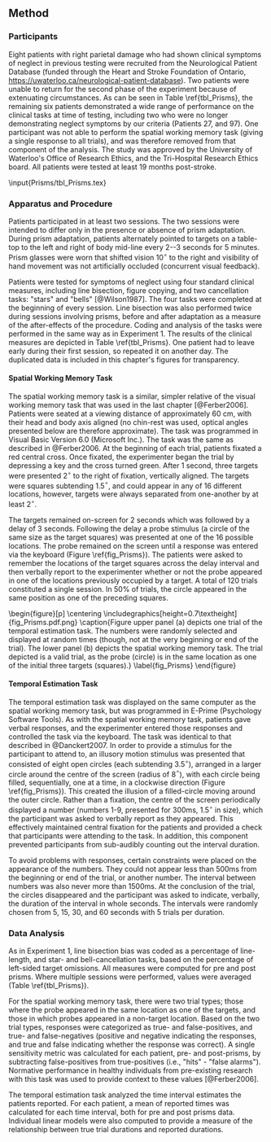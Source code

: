 Method
------

### Participants

Eight patients with right parietal damage who had shown clinical
symptoms of neglect in previous testing were recruited from the
Neurological Patient Database (funded through the Heart and Stroke
Foundation of Ontario,
<https://uwaterloo.ca/neurological-patient-database>).
Two patients were unable to return for the second phase of the
experiment because of extenuating circumstances.
As can be seen in Table \ref{tbl_Prisms}, the remaining six
patients demonstrated a wide range of performance on the clinical
tasks at time of testing, including two who were no longer
demonstrating neglect symptoms by our criteria (Patients 27,
and 97).  One participant was not able to perform the
spatial working memory task (giving a single response to all
trials), and was therefore removed from that component of the
analysis.
The study was approved by the University
of Waterloo's Office of Research Ethics, and the Tri-Hospital
Research Ethics board.  All patients were tested at least 19
months post-stroke.

\input{Prisms/tbl_Prisms.tex}

### Apparatus and Procedure

Patients participated in at least two sessions. The two sessions
were intended to differ only in the presence or absence of prism
adaptation.
During prism adaptation, patients alternately pointed to targets on a
table-top to the left and right of body mid-line every 2--3 seconds
for 5 minutes. Prism glasses were worn that shifted vision
10$^\circ$ to the right and visibility of hand movement was not
artificially occluded (concurrent visual feedback).

Patients were tested for symptoms of
neglect using four standard clinical measures, including line
bisection, figure copying, and two cancellation tasks: "stars" and
"bells" [@Wilson1987]. The four tasks were completed at the
beginning of every session.  Line bisection was also performed
twice during sessions involving prisms, before and after
adaptation as a measure of the after-effects of the procedure.
Coding and analysis of the tasks were performed in
the same way as in Experiment 1. The results of the clinical measures
are depicted in Table \ref{tbl_Prisms}.
One patient had to leave early during their first
session, so repeated it on another day. The duplicated data is
included in this chapter's figures for transparency.


#### Spatial Working Memory Task

The spatial working memory task is a similar, simpler
relative of the visual working memory task that was used in the
last chapter [@Ferber2006]. Patients were seated at a viewing
distance of approximately 60 cm, with their head and body axis
aligned (no chin-rest was used, optical angles presented below are
therefore approximate). The task was programmed in Visual Basic
Version 6.0 (Microsoft Inc.).
The task was the same as described in
@Ferber2006. At the beginning of each trial, patients fixated a
red central cross. Once fixated, the experimenter began the trial
by depressing a key and the cross turned green. After 1 second,
three targets were presented 2$^\circ$ to the right of fixation,
vertically aligned. The targets were squares subtending 1.5$^\circ$, and
could appear in any of 16 different locations, however, targets
were always separated from one-another by at least 2$^\circ$.

The targets remained on-screen for 2 seconds which was followed by
a delay of 3 seconds. Following the delay a probe
stimulus (a circle of the same size
as the target squares) was presented at one of the 16 possible
locations. The probe remained on the screen until a response was
entered via the keyboard (Figure \ref{fig_Prisms}). The patients
were asked to remember the locations of the target squares across
the delay interval and then verbally report to the experimenter
whether or not the probe appeared in one of the locations
previously occupied by a target. A total of 120 trials constituted
a single session.  In 50% of trials, the circle appeared in the
same position as one of the preceding squares.

\begin{figure}[p]
\centering
\includegraphics[height=0.7\textheight]{fig_Prisms.pdf.png}
\caption{Figure upper panel (a) depicts one trial of the temporal
estimation task.  The numbers were randomly selected and displayed
at random times (though, not at the very beginning or end of the
trial).  The lower panel (b) depicts the spatial working memory
task. The trial depicted is a valid trial, as the probe
(circle) is in the same location as one of the initial three
targets (squares).}
\label{fig_Prisms}
\end{figure}


#### Temporal Estimation Task

The temporal estimation task was displayed on the same
computer as the spatial working memory task, but was programmed in E-Prime
(Psychology Software Tools). As with the spatial working memory task,
patients gave
verbal responses, and the experimenter entered those responses and
controlled the task via the keyboard. The task was identical to
that described in @Danckert2007.
In order to provide a stimulus for the participant to attend to, an
illusory motion stimulus was presented that consisted of eight
open circles (each subtending 3.5$^\circ$), arranged in a larger circle
around the centre of the screen (radius of 8$^\circ$), with each circle
being filled, sequentially, one at a time, in a clockwise
direction (Figure \ref{fig_Prisms}).  This created the illusion of
a filled-circle moving around the outer circle. Rather than a
fixation, the centre of the screen periodically displayed a number
(numbers 1-9, presented for 300ms, 1.5$^\circ$ in size), which the
participant was asked to verbally report as they appeared. This
effectively maintained central fixation for the patients and
provided a check that participants were attending to the task. In
addition, this component prevented participants from sub-audibly
counting out the interval duration.

To avoid problems with responses, certain constraints were placed
on the appearance of the numbers. They could not appear less than
500ms from the beginning or end of the trial, or another number.
The interval between numbers was also never more than 1500ms. At
the conclusion of the trial, the circles disappeared and the
participant was asked to indicate, verbally, the duration of the
interval in whole seconds. The intervals were randomly chosen from
5, 15, 30, and 60 seconds with 5 trials per duration.

### Data Analysis

As in Experiment 1, line bisection bias was coded as a percentage
of line-length, and star- and bell-cancellation tasks, based on
the percentage of left-sided target omissions. All measures were
computed for pre and post prisms. Where multiple sessions were
performed, values were averaged (Table \ref{tbl_Prisms}).

For the spatial working memory task, there were two trial types;
those where the probe appeared in the same location as one of the
targets, and those in which probes appeared in a non-target
location. Based on the two trial types, responses were categorized
as true- and false-positives, and true- and false-negatives
(positive and negative indicating the responses, and true and
false indicating whether the response was correct). A single
sensitivity metric was calculated for each patient, pre- and
post-prisms, by subtracting false-positives from true-positives
(i.e., "hits" - "false alarms"). Normative performance in healthy
individuals from pre-existing research with this task was used to
provide context to these values [@Ferber2006].

The temporal estimation task analyzed the time interval estimates
the patients reported. For each patient, a mean of reported times
was calculated for each time interval, both for pre and post
prisms data. Individual linear models were also computed to provide a
measure of the relationship between true trial durations and
reported durations.
